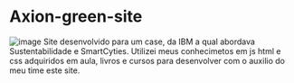 # Axion-green-site
![image](https://github.com/Pontessxx/Axion-green-site/assets/126187491/87f4e876-c94e-4c25-af0b-c804513f1366)
Site desenvolvido para um case, da IBM a qual abordava Sustentabilidade e SmartCyties. Utilizei meus conhecimetos em js html e css adquiridos em aula, livros e cursos para desenvolver com o auxilio do meu time este site.
